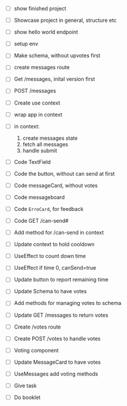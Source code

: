 - [ ] show finished project 
- [ ] Showcase project in general, structure etc
- [ ] show hello world endpoint
- [ ] setup env
- [ ] Make schema, without upvotes first
- [ ] create messages route
- [ ] Get /messages, inital version first
- [ ] POST /messages
- [ ] Create use context
- [ ] wrap app in context
- [ ] in context:
	1. create messages state
	2. fetch all messages
	3. handle submit
- [ ]  Code TextField
- [ ]  Code the button, without can send at first
- [ ]  Code messageCard, without votes
- [ ]  Code messageboard
- [ ] Code `ErroCard`, for feedback
- [ ]  Code GET /can-send#
- [ ] Add method for /can-send in context
- [ ]  Update context to hold cooldown
- [ ] UseEffect to count down time
- [ ]  UseEffect if time 0, canSend=true
- [ ]  Update button to report remaining time
- [ ]  Update Schema to have votes
- [ ]  Add methods for managing votes to schema
- [ ]  Update GET /messages to return votes
- [ ] Create /votes route
- [ ] Create POST /votes to handle votes
- [ ] Voting component
- [ ]  Update MessageCard to have votes 
- [ ]  UseMessages add voting methods

- [ ]  Give task
- [ ]  Do booklet
